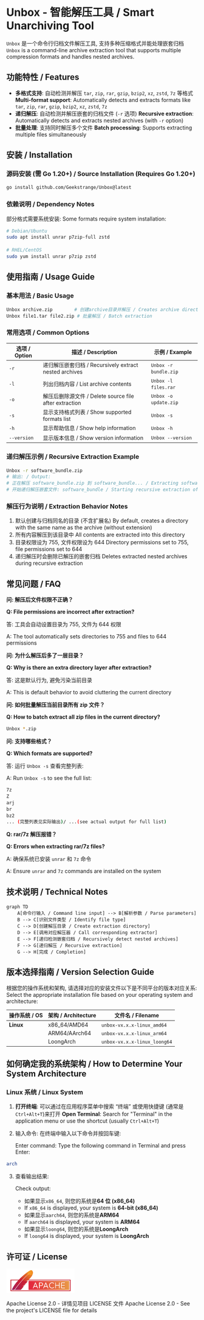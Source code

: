 # Unbox - 智能解压工具 / Smart Unarchiving Tool

`Unbox` 是一个命令行归档文件解压工具, 支持多种压缩格式并能处理嵌套归档
`Unbox` is a command-line archive extraction tool that supports multiple compression formats and handles nested archives.

## 功能特性 / Features

- **多格式支持**: 自动检测并解压 `tar`, `zip`, `rar`, `gzip`, `bzip2`, `xz`, `zstd`, `7z` 等格式
  **Multi-format support**: Automatically detects and extracts formats like `tar`, `zip`, `rar`, `gzip`, `bzip2`, `xz`, `zstd`, `7z`
- **递归解压**: 自动检测并解压嵌套的归档文件 (`-r` 选项)
  **Recursive extraction**: Automatically detects and extracts nested archives (with `-r` option)
- **批量处理**: 支持同时解压多个文件
  **Batch processing**: Supports extracting multiple files simultaneously

## 安装 / Installation

### 源码安装 (需 Go 1.20+) / Source Installation (Requires Go 1.20+)


```bash
go install github.com/Geekstrange/Unbox@latest
```

### 依赖说明 / Dependency Notes

部分格式需要系统安装:
Some formats require system installation:

```bash
# Debian/Ubuntu
sudo apt install unrar p7zip-full zstd

# RHEL/CentOS
sudo yum install unrar p7zip zstd
```

## 使用指南 / Usage Guide

### 基本用法 / Basic Usage

```bash
Unbox archive.zip        # 创建archive目录并解压 / Creates archive directory and extracts
Unbox file1.tar file2.zip # 批量解压 / Batch extraction
```

### 常用选项 / Common Options

| 选项 / Option | 描述 / Description                                     | 示例 / Example        |
| ------------- | ------------------------------------------------------ | --------------------- |
| `-r`          | 递归解压嵌套归档 / Recursively extract nested archives | `Unbox -r bundle.zip` |
| `-l`          | 列出归档内容 / List archive contents                   | `Unbox -l files.rar`  |
| `-o`          | 解压后删除源文件 / Delete source file after extraction | `Unbox -o update.zip` |
| `-s`          | 显示支持格式列表 / Show supported formats list         | `Unbox -s`            |
| `-h`          | 显示帮助信息 / Show help information                   | `Unbox -h`            |
| `--version`   | 显示版本信息 / Show version information                | `Unbox --version`     |

### 递归解压示例 / Recursive Extraction Example

```bash
Unbox -r software_bundle.zip
# 输出: / Output:
# 正在解压 software_bundle.zip 到 software_bundle... / Extracting software_bundle.zip to software_bundle...
# 开始递归解压嵌套文件: software_bundle / Starting recursive extraction of nested files: software_bundle
```

### 解压行为说明 / Extraction Behavior Notes

1. 默认创建与归档同名的目录 (不含扩展名)
   By default, creates a directory with the same name as the archive (without extension)
2. 所有内容解压到该目录中
   All contents are extracted into this directory
3. 目录权限设为 755, 文件权限设为 644
   Directory permissions set to 755, file permissions set to 644
4. 递归解压时会删除已解压的嵌套归档
   Deletes extracted nested archives during recursive extraction

## 常见问题 / FAQ

**问: 解压后文件权限不正确？**

**Q: File permissions are incorrect after extraction?**

答: 工具会自动设置目录为 755, 文件为 644 权限

A: The tool automatically sets directories to 755 and files to 644 permissions

**问: 为什么解压后多了一层目录？**

**Q: Why is there an extra directory layer after extraction?**

答: 这是默认行为, 避免污染当前目录

A: This is default behavior to avoid cluttering the current directory

**问: 如何批量解压当前目录所有 zip 文件？**

**Q: How to batch extract all zip files in the current directory?**

```bash
Unbox *.zip
```

**问: 支持哪些格式？**

**Q: Which formats are supported?**

答: 运行 `Unbox -s` 查看完整列表:

A: Run `Unbox -s` to see the full list:

```bash
7z
Z
arj
br
bz2
... (完整列表见实际输出)/ ...(see actual output for full list)
```

**Q: rar/7z 解压报错？**

**Q: Errors when extracting rar/7z files?**

A: 确保系统已安装 `unrar` 和 `7z` 命令

A: Ensure `unrar` and `7z` commands are installed on the system

## 技术说明 / Technical Notes

```mermaid
graph TD
    A[命令行输入 / Command line input] --> B[解析参数 / Parse parameters]
    B --> C[识别文件类型 / Identify file type]
    C --> D[创建解压目录 / Create extraction directory]
    D --> E[调用对应解压器 / Call corresponding extractor]
    E --> F[递归检测嵌套归档 / Recursively detect nested archives]
    F --> G[递归解压 / Recursive extraction]
    G --> H[完成 / Completion]
```



## 版本选择指南 / Version Selection Guide

根据您的操作系统和架构, 请选择对应的安装文件以下是不同平台的版本对应关系:
Select the appropriate installation file based on your operating system and architecture:

| 操作系统 / OS | 架构 / Architecture           | 文件名 / Filename                |
| ------------- | ----------------------------- | -------------------------------- |
| **Linux**     | x86_64/AMD64                  | `unbox-vx.x.x-linux_amd64`       |
|               | ARM64/AArch64                 | `unbox-vx.x.x-linux_arm64`       |
|               | LoongArch                     | `unbox-vx.x.x-linux_loong64`     |

## 如何确定我的系统架构 / How to Determine Your System Architecture

### Linux 系统 / Linux System

1. **打开终端**: 可以通过在应用程序菜单中搜索 “终端” 或使用快捷键 (通常是`Ctrl+Alt+T`)来打开
   **Open Terminal**: Search for "Terminal" in the application menu or use the shortcut (usually `Ctrl+Alt+T`)

2. 输入命令: 在终端中输入以下命令并按回车键:

   Enter command: Type the following command in Terminal and press Enter:

```bash
arch
```

3. 查看输出结果:

   Check output:

   - 如果显示`x86_64`, 则您的系统是**64 位 (x86_64)**
   - If `x86_64` is displayed, your system is **64-bit (x86_64)**
   - 如果显示`aarch64`, 则您的系统是**ARM64**
   - If `aarch64` is displayed, your system is **ARM64**
   - 如果显示`loong64`, 则您的系统是**LoongArch**
   - If `loong64` is displayed, your system is **LoongArch**
## 许可证 / License

<a href="https://www.apache.org/licenses/LICENSE-2.0.html" target="_blank">
  <img
    src="https://github.com/Geekstrange/unbox/blob/main/img/Apache-License.svg"
    alt="Apache License 2.0"
    width="180"
    height="auto">
</a>

Apache License 2.0 - 详情见项目 LICENSE 文件
Apache License 2.0 - See the project's LICENSE file for details
